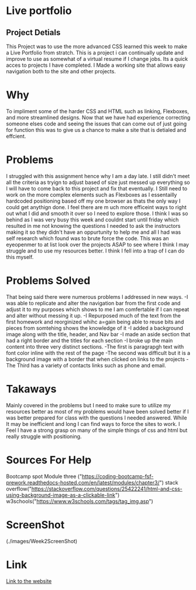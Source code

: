 # Live portfolio 

## Project Detials
This Project was to use the more advanced CSS learned this week to make a Live Portfolio from stratch. This is a project i can continually update and improve to use as somewhat of a virtual resume if I change jobs. Its a quick acces to projects I have completed. 
I Made a working site that allows easy navigation both to the site and other projects.

# Why
To impliment some of the harder CSS and HTML such as linking, Flexboxes, and more streamlined designs. 
Now that we have had experience correcting someone elses code and seeing the issues that can come out of just going for function this was to give us a chance to make a site that is detialed and effcient. 

# Problems
I struggled with this assignment hence why I am a day late. I still didn't meet all the criteria as tryign to adjust based of size just messed up everything so I will have to come back to this project and fix that eventually.
I Still need to work on the more complex elements such as Flexboxes as I essentailly hardcoded positioning based off my one browser as thats the only way I could get anythign done. 
I feel there are m uch more efficeint ways to right out what I did and smooth it over so I need to explore those. 
I think I was so behind as I was very busy this week and couldnt start until friday which resulted in me not knowing the questions I needed to ask the instructors making it so they didn't have an oppurtunity to help me and all I had was self research which found was to brute force the code.
This was an eyeopenmer to at list look over the projects ASAP to see where I think I may struggle and to use my resources better. I think I fell into a trap of I can do this myself.

# Problems Solved
That being said there were numerous problems I addressed in new ways.
-I was able to replicate and alter the navigation bar from the first code and adjust it to my purposes which shows to me I am comfertable if I can repeat and alter without messing it up.
-I Repurposed much of the text from the first homework and reorginized whihc a=gain being able to reuse bits and pieces from somtehing shows the knowledge of it
-I added a background image along with the title, header, and Nav bar
-I made an aside section that had a right border and the titles for each section
-I broke up the main content into three very distinct sections.
-The first is paragrapgh text with font color inline with the rest of the page
-The second was difficult but it is a background image with a border that when clicked on links to the projects
-The Third has a variety of contacts links such as phone and email.

# Takaways
Mainly covered in the problems but I need to make sure to utilize my resources better as most of my problems would have been solved better if I was better prepared for class with the questions I needed answered. 
While It may be inefficient and long I can find ways to force the sites to work.
I Feel I have a strong grasp on many of the simple things of css and html but really struggle with positioning.
# Sources For Help
 Bootcamp spot Module three ("https://coding-bootcamp-fsf-prework.readthedocs-hosted.com/en/latest/modules/chapter3/")
 stack overflow("https://stackoverflow.com/questions/25422241/html-and-css-using-background-image-as-a-clickable-link")
 w3schools("https://www.w3schools.com/tags/tag_img.asp")

# ScreenShot
(./images/Week2ScreenShot)

# Link
[Link to the website](https://bcole37.github.io/Live-Portfolio/)
